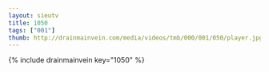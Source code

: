 ```yaml
--- 
layout: sieutv
title: 1050
tags: ["001"]
thumb: http://drainmainvein.com/media/videos/tmb/000/001/050/player.jpg
---
```

{% include drainmainvein key="1050" %} 
